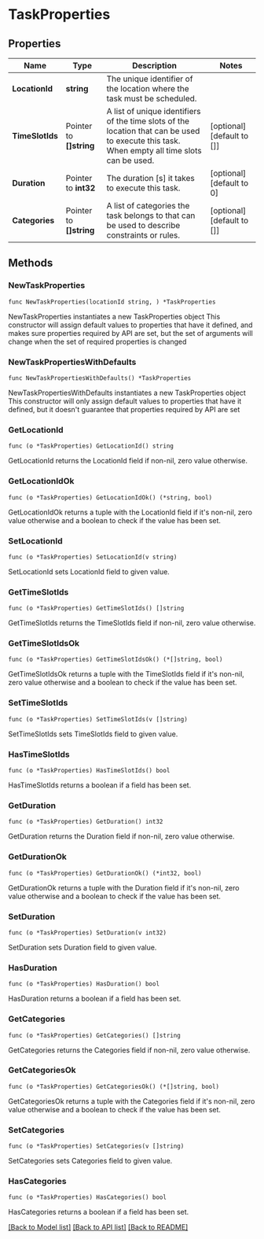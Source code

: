 # TaskProperties

## Properties

Name | Type | Description | Notes
------------ | ------------- | ------------- | -------------
**LocationId** | **string** | The unique identifier of the location where the task must be scheduled. | 
**TimeSlotIds** | Pointer to **[]string** | A list of unique identifiers of the time slots of the location that can be used to execute this task. When empty all time slots can be used. | [optional] [default to []]
**Duration** | Pointer to **int32** | The duration [s] it takes to execute this task. | [optional] [default to 0]
**Categories** | Pointer to **[]string** | A list of categories the task belongs to that can be used to describe constraints or rules. | [optional] [default to []]

## Methods

### NewTaskProperties

`func NewTaskProperties(locationId string, ) *TaskProperties`

NewTaskProperties instantiates a new TaskProperties object
This constructor will assign default values to properties that have it defined,
and makes sure properties required by API are set, but the set of arguments
will change when the set of required properties is changed

### NewTaskPropertiesWithDefaults

`func NewTaskPropertiesWithDefaults() *TaskProperties`

NewTaskPropertiesWithDefaults instantiates a new TaskProperties object
This constructor will only assign default values to properties that have it defined,
but it doesn't guarantee that properties required by API are set

### GetLocationId

`func (o *TaskProperties) GetLocationId() string`

GetLocationId returns the LocationId field if non-nil, zero value otherwise.

### GetLocationIdOk

`func (o *TaskProperties) GetLocationIdOk() (*string, bool)`

GetLocationIdOk returns a tuple with the LocationId field if it's non-nil, zero value otherwise
and a boolean to check if the value has been set.

### SetLocationId

`func (o *TaskProperties) SetLocationId(v string)`

SetLocationId sets LocationId field to given value.


### GetTimeSlotIds

`func (o *TaskProperties) GetTimeSlotIds() []string`

GetTimeSlotIds returns the TimeSlotIds field if non-nil, zero value otherwise.

### GetTimeSlotIdsOk

`func (o *TaskProperties) GetTimeSlotIdsOk() (*[]string, bool)`

GetTimeSlotIdsOk returns a tuple with the TimeSlotIds field if it's non-nil, zero value otherwise
and a boolean to check if the value has been set.

### SetTimeSlotIds

`func (o *TaskProperties) SetTimeSlotIds(v []string)`

SetTimeSlotIds sets TimeSlotIds field to given value.

### HasTimeSlotIds

`func (o *TaskProperties) HasTimeSlotIds() bool`

HasTimeSlotIds returns a boolean if a field has been set.

### GetDuration

`func (o *TaskProperties) GetDuration() int32`

GetDuration returns the Duration field if non-nil, zero value otherwise.

### GetDurationOk

`func (o *TaskProperties) GetDurationOk() (*int32, bool)`

GetDurationOk returns a tuple with the Duration field if it's non-nil, zero value otherwise
and a boolean to check if the value has been set.

### SetDuration

`func (o *TaskProperties) SetDuration(v int32)`

SetDuration sets Duration field to given value.

### HasDuration

`func (o *TaskProperties) HasDuration() bool`

HasDuration returns a boolean if a field has been set.

### GetCategories

`func (o *TaskProperties) GetCategories() []string`

GetCategories returns the Categories field if non-nil, zero value otherwise.

### GetCategoriesOk

`func (o *TaskProperties) GetCategoriesOk() (*[]string, bool)`

GetCategoriesOk returns a tuple with the Categories field if it's non-nil, zero value otherwise
and a boolean to check if the value has been set.

### SetCategories

`func (o *TaskProperties) SetCategories(v []string)`

SetCategories sets Categories field to given value.

### HasCategories

`func (o *TaskProperties) HasCategories() bool`

HasCategories returns a boolean if a field has been set.


[[Back to Model list]](../README.md#documentation-for-models) [[Back to API list]](../README.md#documentation-for-api-endpoints) [[Back to README]](../README.md)



